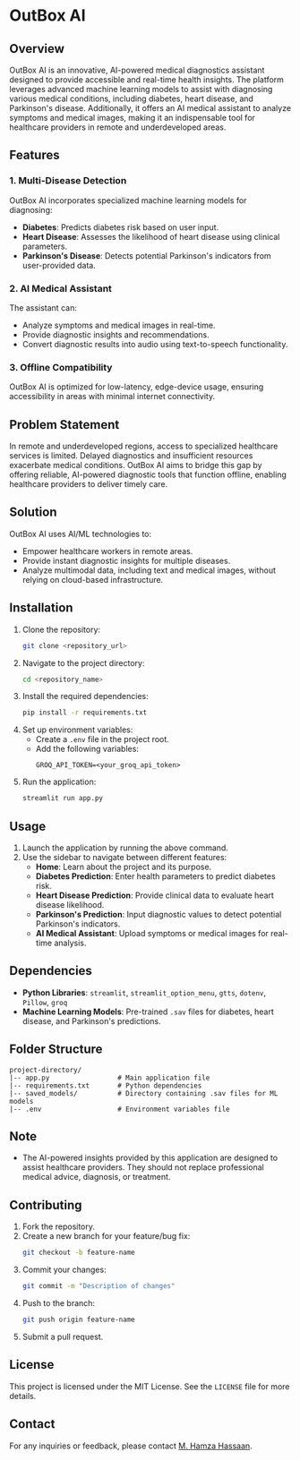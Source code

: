 # OutBox AI

## Overview

OutBox AI is an innovative, AI-powered medical diagnostics assistant designed to provide accessible and real-time health insights. The platform leverages advanced machine learning models to assist with diagnosing various medical conditions, including diabetes, heart disease, and Parkinson's disease. Additionally, it offers an AI medical assistant to analyze symptoms and medical images, making it an indispensable tool for healthcare providers in remote and underdeveloped areas.

## Features

### 1. **Multi-Disease Detection**

OutBox AI incorporates specialized machine learning models for diagnosing:

- **Diabetes**: Predicts diabetes risk based on user input.
- **Heart Disease**: Assesses the likelihood of heart disease using clinical parameters.
- **Parkinson's Disease**: Detects potential Parkinson's indicators from user-provided data.

### 2. **AI Medical Assistant**

The assistant can:

- Analyze symptoms and medical images in real-time.
- Provide diagnostic insights and recommendations.
- Convert diagnostic results into audio using text-to-speech functionality.

### 3. **Offline Compatibility**

OutBox AI is optimized for low-latency, edge-device usage, ensuring accessibility in areas with minimal internet connectivity.

## Problem Statement

In remote and underdeveloped regions, access to specialized healthcare services is limited. Delayed diagnostics and insufficient resources exacerbate medical conditions. OutBox AI aims to bridge this gap by offering reliable, AI-powered diagnostic tools that function offline, enabling healthcare providers to deliver timely care.

## Solution

OutBox AI uses AI/ML technologies to:

- Empower healthcare workers in remote areas.
- Provide instant diagnostic insights for multiple diseases.
- Analyze multimodal data, including text and medical images, without relying on cloud-based infrastructure.

## Installation

1. Clone the repository:
   ```bash
   git clone <repository_url>
   ```
2. Navigate to the project directory:
   ```bash
   cd <repository_name>
   ```
3. Install the required dependencies:
   ```bash
   pip install -r requirements.txt
   ```
4. Set up environment variables:
   - Create a `.env` file in the project root.
   - Add the following variables:
     ```
     GROQ_API_TOKEN=<your_groq_api_token>
     ```
5. Run the application:
   ```bash
   streamlit run app.py
   ```

## Usage

1. Launch the application by running the above command.
2. Use the sidebar to navigate between different features:
   - **Home**: Learn about the project and its purpose.
   - **Diabetes Prediction**: Enter health parameters to predict diabetes risk.
   - **Heart Disease Prediction**: Provide clinical data to evaluate heart disease likelihood.
   - **Parkinson's Prediction**: Input diagnostic values to detect potential Parkinson's indicators.
   - **AI Medical Assistant**: Upload symptoms or medical images for real-time analysis.

## Dependencies

- **Python Libraries**: `streamlit`, `streamlit_option_menu`, `gtts`, `dotenv`, `Pillow`, `groq`
- **Machine Learning Models**: Pre-trained `.sav` files for diabetes, heart disease, and Parkinson's predictions.

## Folder Structure

```
project-directory/
|-- app.py                 # Main application file
|-- requirements.txt       # Python dependencies
|-- saved_models/          # Directory containing .sav files for ML models
|-- .env                   # Environment variables file
```

## Note

- The AI-powered insights provided by this application are designed to assist healthcare providers. They should not replace professional medical advice, diagnosis, or treatment.

## Contributing

1. Fork the repository.
2. Create a new branch for your feature/bug fix:
   ```bash
   git checkout -b feature-name
   ```
3. Commit your changes:
   ```bash
   git commit -m "Description of changes"
   ```
4. Push to the branch:
   ```bash
   git push origin feature-name
   ```
5. Submit a pull request.

## License

This project is licensed under the MIT License. See the `LICENSE` file for more details.

## Contact

For any inquiries or feedback, please contact [M. Hamza Hassaan](mailto\:example@example.com).

